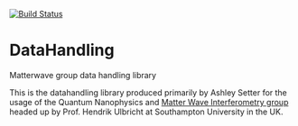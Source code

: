 [![Build Status](https://travis-ci.org/AshleySetter/datahandling.png)](https://travis-ci.org/AshleySetter/datahandling)

# DataHandling
Matterwave group data handling library

This is the datahandling library produced primarily by Ashley Setter for the usage of the Quantum Nanophysics and [Matter Wave Interferometry group](http://phyweb.phys.soton.ac.uk/matterwave/html/index.html) headed up by Prof. Hendrik Ulbricht at Southampton University in the UK.

